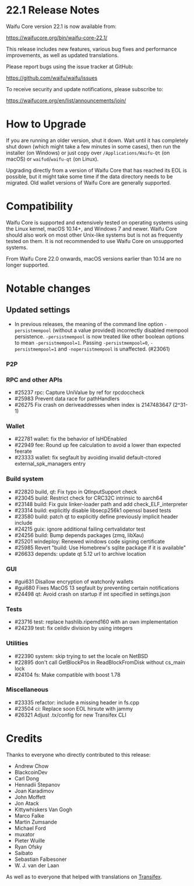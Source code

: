 22.1 Release Notes
==================

Waifu Core version 22.1 is now available from:

  <https://waifucore.org/bin/waifu-core-22.1/>

This release includes new features, various bug fixes and performance
improvements, as well as updated translations.

Please report bugs using the issue tracker at GitHub:

  <https://github.com/waifu/waifu/issues>

To receive security and update notifications, please subscribe to:

  <https://waifucore.org/en/list/announcements/join/>

How to Upgrade
==============

If you are running an older version, shut it down. Wait until it has completely
shut down (which might take a few minutes in some cases), then run the
installer (on Windows) or just copy over `/Applications/Waifu-Qt` (on macOS)
or `waifud`/`waifu-qt` (on Linux).

Upgrading directly from a version of Waifu Core that has reached its EOL is
possible, but it might take some time if the data directory needs to be migrated. Old
wallet versions of Waifu Core are generally supported.

Compatibility
==============

Waifu Core is supported and extensively tested on operating systems
using the Linux kernel, macOS 10.14+, and Windows 7 and newer.  Waifu
Core should also work on most other Unix-like systems but is not as
frequently tested on them.  It is not recommended to use Waifu Core on
unsupported systems.

From Waifu Core 22.0 onwards, macOS versions earlier than 10.14 are no longer supported.

Notable changes
===============

Updated settings
----------------

- In previous releases, the meaning of the command line option
  `-persistmempool` (without a value provided) incorrectly disabled mempool
  persistence.  `-persistmempool` is now treated like other boolean options to
  mean `-persistmempool=1`. Passing `-persistmempool=0`, `-persistmempool=1`
  and `-nopersistmempool` is unaffected. (#23061)

### P2P

### RPC and other APIs

- #25237 rpc: Capture UniValue by ref for rpcdoccheck
- #25983 Prevent data race for pathHandlers
- #26275 Fix crash on deriveaddresses when index is 2147483647 (2^31-1)

### Wallet

- #22781 wallet: fix the behavior of IsHDEnabled
- #22949 fee: Round up fee calculation to avoid a lower than expected feerate
- #23333 wallet: fix segfault by avoiding invalid default-ctored external_spk_managers entry

### Build system

- #22820 build, qt: Fix typo in QtInputSupport check
- #23045 build: Restrict check for CRC32C intrinsic to aarch64
- #23148 build: Fix guix linker-loader path and add check_ELF_interpreter
- #23314 build: explicitly disable libsecp256k1 openssl based tests
- #23580 build: patch qt to explicitly define previously implicit header include
- #24215 guix: ignore additional failing certvalidator test
- #24256 build: Bump depends packages (zmq, libXau)
- #25201 windeploy: Renewed windows code signing certificate
- #25985 Revert "build: Use Homebrew's sqlite package if it is available"
- #26633 depends: update qt 5.12 url to archive location

### GUI

- #gui631 Disallow encryption of watchonly wallets
- #gui680 Fixes MacOS 13 segfault by preventing certain notifications
- #24498 qt: Avoid crash on startup if int specified in settings.json

### Tests

- #23716 test: replace hashlib.ripemd160 with an own implementation
- #24239 test: fix ceildiv division by using integers

### Utilities

- #22390 system: skip trying to set the locale on NetBSD
- #22895 don't call GetBlockPos in ReadBlockFromDisk without cs_main lock
- #24104 fs: Make compatible with boost 1.78

### Miscellaneous

- #23335 refactor: include a missing <limits> header in fs.cpp
- #23504 ci: Replace soon EOL hirsute with jammy
- #26321 Adjust .tx/config for new Transifex CLI

Credits
=======

Thanks to everyone who directly contributed to this release:

- Andrew Chow
- BlackcoinDev
- Carl Dong
- Hennadii Stepanov
- Joan Karadimov
- John Moffett
- Jon Atack
- Kittywhiskers Van Gogh
- Marco Falke
- Martin Zumsande
- Michael Ford
- muxator
- Pieter Wuille
- Ryan Ofsky
- Saibato
- Sebastian Falbesoner
- W. J. van der Laan

As well as to everyone that helped with translations on
[Transifex](https://www.transifex.com/waifu/waifu/).
